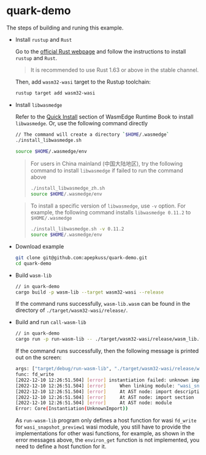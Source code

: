 # quark-demo

The steps of building and runing this example.

- Install `rustup` and `Rust`

  Go to the [official Rust webpage](https://www.rust-lang.org/tools/install) and follow the instructions to install `rustup` and `Rust`.

  > It is recommended to use Rust 1.63 or above in the stable channel.

  Then, add `wasm32-wasi` target to the Rustup toolchain:

  ```bash
  rustup target add wasm32-wasi
  ```

- Install `libwasmedge`

  Refer to the [Quick Install](https://wasmedge.org/book/en/quick_start/install.html#quick-install) section of WasmEdge Runtime Book to install `libwasmedge`. Or, use the following command directly

  ```bash
  // The command will create a directory `$HOME/.wasmedge`
  ./install_libwasmedge.sh

  source $HOME/.wasmedge/env
  ```

  > For users in China mainland (中国大陆地区), try the following command to install `libwasmedge` if failed to run the command above
  >
  > ```bash
  > ./install_libwasmedge_zh.sh
  > source $HOME/.wasmedge/env
  > ```

  > To install a specific version of `libwasmedge`, use `-v` option. For example, the following command installs `libwasmedge 0.11.2` to `$HOME/.wasmedge`
  >
  > ```bash
  > ./install_libwasmedge.sh -v 0.11.2
  > source $HOME/.wasmedge/env
  > ```

- Download example

  ```bash
  git clone git@github.com:apepkuss/quark-demo.git
  cd quark-demo
  ```

- Build `wasm-lib`

  ```bash
  // in quark-demo
  cargo build -p wasm-lib --target wasm32-wasi --release
  ```

  If the command runs successfully, `wasm-lib.wasm` can be found in the directory of `./target/wasm32-wasi/release/`.

- Build and run `call-wasm-lib`

  ```bash
  // in quark-demo
  cargo run -p run-wasm-lib -- ./target/wasm32-wasi/release/wasm_lib.wasm
  ```

  If the command runs successfully, then the following message is printed out on the screen:

  ```bash
  args: ["target/debug/run-wasm-lib", "./target/wasm32-wasi/release/wasm_lib.wasm"]
  func: fd_write
  [2022-12-10 12:26:51.504] [error] instantiation failed: unknown import, Code: 0x62
  [2022-12-10 12:26:51.504] [error]     When linking module: "wasi_snapshot_preview1" , function name: "environ_get"
  [2022-12-10 12:26:51.504] [error]     At AST node: import description
  [2022-12-10 12:26:51.504] [error]     At AST node: import section
  [2022-12-10 12:26:51.504] [error]     At AST node: module
  Error: Core(Instantiation(UnknownImport))
  ```

  As `run-wasm-lib` program only defines a host function for wasi `fd_write` for `wasi_snapshot_preview1` wasi module, you still have to provide the implementations for other wasi functions, for example, as shown in the error messages above, the `environ_get` function is not implemented, you need to define a host function for it.
